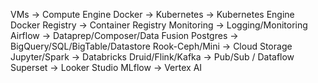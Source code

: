 VMs -> Compute Engine
Docker -> 
Kubernetes -> Kubernetes Engine
Docker Registry -> Container Registry
Monitoring -> Logging/Monitoring
Airflow -> Dataprep/Composer/Data Fusion
Postgres -> BigQuery/SQL/BigTable/Datastore
Rook-Ceph/Mini -> Cloud Storage
Jupyter/Spark -> Databricks
Druid/Flink/Kafka -> Pub/Sub / Dataflow
Superset -> Looker Studio
MLflow -> Vertex AI